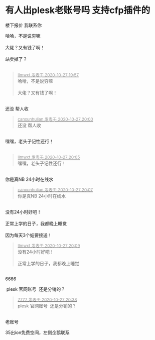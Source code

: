# 有人出plesk老账号吗 支持cfp插件的


楼下报价 我联系你

哈哈，不是说穷嘛<br />
<br />
大佬？又有钱了啊！<br />
<br />
站卖掉了？<br />
<br />
<img src="static/image/smiley/default/lol.gif" smilieid="12" border="0" alt="" /><img src="static/image/smiley/default/lol.gif" smilieid="12" border="0" alt="" /><img src="static/image/smiley/default/lol.gif" smilieid="12" border="0" alt="" />

<div class="quote"><blockquote><font size="2"><a href="https://www.hostloc.com/forum.php?mod=redirect&amp;goto=findpost&amp;pid=9360868&amp;ptid=759128" target="_blank"><font color="#999999">llmwxt 发表于 2020-10-27 19:57</font></a></font><br />
哈哈，不是说穷嘛<br />
<br />
大佬？又有钱了啊！</blockquote></div><br />
还没 帮人收

<div class="quote"><blockquote><font size="2"><a href="https://www.hostloc.com/forum.php?mod=redirect&amp;goto=findpost&amp;pid=9360877&amp;ptid=759128" target="_blank"><font color="#999999">canxunhulian 发表于 2020-10-27 20:00</font></a></font><br />
还没 帮人收</blockquote></div><br />
嘿嘿，老头子记性还行！<br />
<br />
<img src="static/image/smiley/default/loveliness.gif" smilieid="28" border="0" alt="" />

<div class="quote"><blockquote><font size="2"><a href="https://www.hostloc.com/forum.php?mod=redirect&amp;goto=findpost&amp;pid=9360893&amp;ptid=759128" target="_blank"><font color="#999999">llmwxt 发表于 2020-10-27 20:05</font></a></font><br />
嘿嘿，老头子记性还行！</blockquote></div><br />
你是真NB 24小时在线水

<div class="quote"><blockquote><font size="2"><a href="https://www.hostloc.com/forum.php?mod=redirect&amp;goto=findpost&amp;pid=9360912&amp;ptid=759128" target="_blank"><font color="#999999">canxunhulian 发表于 2020-10-27 20:07</font></a></font><br />
你是真NB 24小时在线水</blockquote></div><br />
没有24小时好吧！<br />
<br />
正常上学的日子，我都晚上睡觉<br />
<br />
因为每天3个娃要接送！

<div class="quote"><blockquote><font size="2"><a href="https://www.hostloc.com/forum.php?mod=redirect&amp;goto=findpost&amp;pid=9360924&amp;ptid=759128" target="_blank"><font color="#999999">llmwxt 发表于 2020-10-27 20:09</font></a></font><br />
没有24小时好吧！<br />
<br />
正常上学的日子，我都晚上睡觉</blockquote></div><br />
6666

<img src="static/image/smiley/default/lol.gif" smilieid="12" border="0" alt="" /> plesk 官网账号&nbsp;&nbsp;还是分销的？

<div class="quote"><blockquote><font size="2"><a href="https://www.hostloc.com/forum.php?mod=redirect&amp;goto=findpost&amp;pid=9361086&amp;ptid=759128" target="_blank"><font color="#999999">7777 发表于 2020-10-27 20:38</font></a></font><br />
plesk 官网账号&nbsp;&nbsp;还是分销的？</blockquote></div><br />
老账号

35出ion免费空间，左侧企鹅联系
